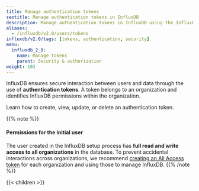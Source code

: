 ```yaml
---
title: Manage authentication tokens
seotitle: Manage authentication tokens in InfluxDB
description: Manage authentication tokens in InfluxDB using the InfluxDB UI or the influx CLI.
aliases:
  - /influxdb/v2.0/users/tokens
influxdb/v2.0/tags: [tokens, authentication, security]
menu:
  influxdb_2_0:
    name: Manage tokens
    parent: Security & authorization
weight: 103
---
```


InfluxDB ensures secure interaction between users and data through the use of **authentication tokens**.
A token belongs to an organization and identifies InfluxDB permissions within the organization.

Learn how to create, view, update, or delete an authentication token.

{{% note %}}
#### Permissions for the initial user
The user created in the InfluxDB setup process has **full read and write access to
all organizations** in the database.
To prevent accidental interactions across organizations, we recommend
[creating an All Access token](/influxdb/v2.0/security/tokens/create-token/)
for each organization and using those to manage InfluxDB.
{{% /note %}}

{{< children >}}
